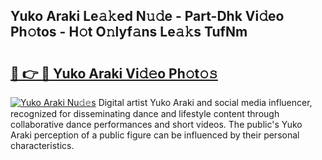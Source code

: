 ## Yuko Araki Le𝚊𝚔ed N𝚞𝚍e - Part-Dhk Vi𝚍eo Ph𝚘tos - H𝚘t O𝚗lyf𝚊ns Le𝚊𝚔s TufNm

# <h2><a href="http://hf3ovij.feru.top/?c=Yuko+Araki">🔗 👉 🔴 Yuko Araki Vi𝚍𝚎o Ph𝚘t𝚘𝚜</a></h2>

[![Yuko Araki Nu𝚍𝚎s](https://i.imgur.com/0TWrTi3.gif)](http://hf3ovij.feru.top/?c=Yuko+Araki)
Digital artist Yuko Araki and social media influencer, recognized for disseminating dance and lifestyle content through collaborative dance performances and short videos. The public's Yuko Araki perception of a public figure can be influenced by their personal characteristics. 
